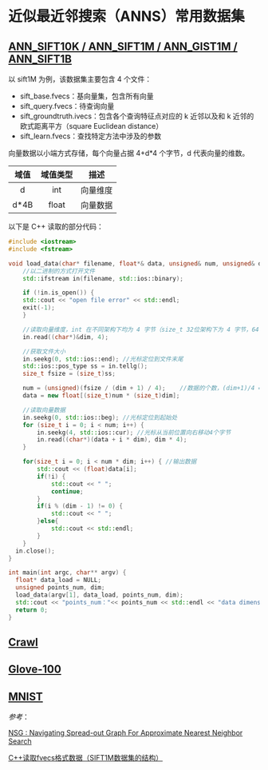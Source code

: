 # 近似最近邻搜索（ANNS）常用数据集

## [ANN_SIFT10K / ANN_SIFT1M / ANN_GIST1M / ANN_SIFT1B](http://corpus-texmex.irisa.fr/)

以 sift1M 为例，该数据集主要包含 4 个文件：

* sift_base.fvecs：基向量集，包含所有向量
* sift_query.fvecs：待查询向量
* sift_groundtruth.ivecs：包含各个查询特征点对应的 k 近邻以及和 k 近邻的欧式距离平方（square Euclidean distance）
* sift_learn.fvecs：查找特定方法中涉及的参数

向量数据以小端方式存储，每个向量占据 4+d*4 个字节，d 代表向量的维数。


| 域值     |     域值类型 |   描述   |
| :--------: | :--------:| :------: |
| d    |   int |  向量维度  |
| d*4B | float | 向量数据   |

以下是 C++ 读取的部分代码：

```cpp
#include <iostream>
#include <fstream>

void load_data(char* filename, float*& data, unsigned& num, unsigned& dim) { 
    //以二进制的方式打开文件
    std::ifstream in(filename, std::ios::binary);	

    if (!in.is_open()) {
    std::cout << "open file error" << std::endl;
    exit(-1);
    }

    //读取向量维度，int 在不同架构下均为 4 字节（size_t 32位架构下为 4 字节，64 位架构下为 8 字节）
    in.read((char*)&dim, 4);	

    //获取文件大小
    in.seekg(0, std::ios::end);	//光标定位到文件末尾
    std::ios::pos_type ss = in.tellg();	
    size_t fsize = (size_t)ss;

    num = (unsigned)(fsize / (dim + 1) / 4);	//数据的个数，(dim+1)/4 = dim * 4 + dim
    data = new float[(size_t)num * (size_t)dim];

    //读取向量数据
    in.seekg(0, std::ios::beg);	//光标定位到起始处
    for (size_t i = 0; i < num; i++) {
        in.seekg(4, std::ios::cur);	//光标从当前位置向右移动4个字节
        in.read((char*)(data + i * dim), dim * 4);
    }

    for(size_t i = 0; i < num * dim; i++) {	//输出数据
        std::cout << (float)data[i];
        if(!i) {
            std::cout << " ";
            continue;
        }
        if(i % (dim - 1) != 0) {
            std::cout << " ";
        }else{
            std::cout << std::endl;
        }
    }
  in.close();
}

int main(int argc, char** argv) {
  float* data_load = NULL;
  unsigned points_num, dim;
  load_data(argv[1], data_load, points_num, dim);
  std::cout << "points_num："<< points_num << std::endl << "data dimension：" << dim << std::endl;
  return 0;
}
```

## [Crawl](http://commoncrawl.org/)

## [Glove-100](https://nlp.stanford.edu/projects/glove/)

## [MNIST](http://yann.lecun.com/exdb/mnist/)


*参考*：

[NSG : Navigating Spread-out Graph For Approximate Nearest Neighbor Search](https://github.com/ZJULearning/nsg)

[C++读取fvecs格式数据（SIFT1M数据集的结构）](https://mzwang.top/2019/08/12/anns-nsg-code2/)



